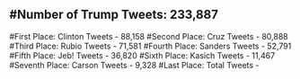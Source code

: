 #Number of Trump Tweets: 233,887
---
#First Place: Clinton Tweets - 88,158
#Second Place: Cruz Tweets - 80,888
#Third Place: Rubio Tweets - 71,581
#Fourth Place: Sanders Tweets - 52,791
#Fifth Place: Jeb! Tweets - 36,820
#Sixth Place: Kasich Tweets - 11,467
#Seventh Place: Carson Tweets - 9,328
#Last Place: Total Tweets -  
